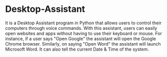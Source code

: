 # Desktop-Assistant
It is a Desktop Assistant program in Python that allows users to control their computers through voice commands.
With this assistant, users can easily open websites and apps without having to use their keyboard or mouse.
For instance, if a user says "Open Google" the assistant will open the Google Chrome browser.
Similarly, on saying "Open Word" the assistant will launch Microsoft Word.
It can also tell the current Date & Time of the system.

